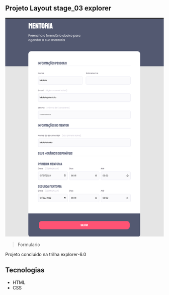 ## Projeto Layout stage_03 explorer

![preview](./preview/preview.png)

> Formulario

Projeto concluido na trilha explorer-6.0

## Tecnologias 

- HTML
- CSS
